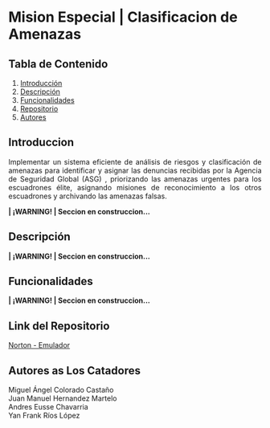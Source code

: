 # Mision Especial | Clasificacion de Amenazas
## Tabla de Contenido
1. [Introducción](#introducción)
2. [Descripción](#descripción)
3. [Funcionalidades](#funcionalidades)
4. [Repositorio](#link-del-repositorio)
8. [Autores](#autores-as-los-catadores)

## Introduccion
<div style = "text-align: justify;">
Implementar un sistema eficiente de análisis de riesgos y clasificación de amenazas para identificar y asignar las denuncias recibidas por la Agencia de Seguridad Global (ASG) , priorizando las amenazas urgentes para los escuadrones élite, asignando misiones de reconocimiento a los otros escuadrones y archivando las amenazas falsas.

**| ¡WARNING! | Seccion en construccion...**

## Descripción

**| ¡WARNING! | Seccion en construccion...**

## Funcionalidades

**| ¡WARNING! | Seccion en construccion...**

## Link del Repositorio
[Norton - Emulador](https://github.com/migueCOLORADO/Norton-Emulador.git)

## Autores as Los Catadores
Miguel Ángel Colorado Castaño <br>
Juan Manuel Hernandez Martelo <br>
Andres Eusse Chavarria <br>
Yan Frank Ríos López
</div>
